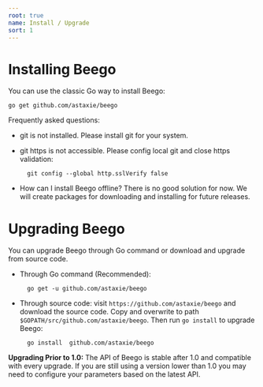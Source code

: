 ```yaml
---
root: true
name: Install / Upgrade
sort: 1
---
```


# Installing Beego

You can use the classic Go way to install Beego:

	go get github.com/astaxie/beego

Frequently asked questions:

- git is not installed. Please install git for your system.
- git https is not accessible. Please config local git and close https validation:

		git config --global http.sslVerify false

- How can I install Beego offline? There is no good solution for now. We will create packages for downloading and installing for future releases.

# Upgrading Beego

You can upgrade Beego through Go command or download and upgrade from source code.

- Through Go command (Recommended):

		go get -u github.com/astaxie/beego

- Through source code: visit `https://github.com/astaxie/beego` and download the source code. Copy and overwrite to path `$GOPATH/src/github.com/astaxie/beego`. Then run `go install` to upgrade Beego:

		go install 	github.com/astaxie/beego

**Upgrading Prior to 1.0:** The API of Beego is stable after 1.0 and compatible with every upgrade. If you are still using a version lower than 1.0 you may need to configure your parameters based on the latest API.

